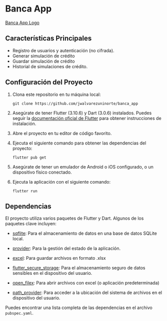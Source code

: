 # Banca App

[Banca App Logo](/assets/icons/banca_icon.svg.png)

## Características Principales

- Registro de usuarios y autenticación (no cifrada).
- Generar simulación de crédito
- Guardar simulación de crédito
- Historial de simulaciones de crédito.

## Configuración del Proyecto

1. Clona este repositorio en tu máquina local:

   ```shell
   git clone https://github.com/jwalvarezuninorte/banca_app
   ```

2. Asegúrate de tener Flutter (3.10.6) y Dart (3.0.6) instalados. Puedes seguir la [documentación oficial de Flutter](https://flutter.dev/docs/get-started/install) para obtener instrucciones de instalación.

3. Abre el proyecto en tu editor de código favorito.

4. Ejecuta el siguiente comando para obtener las dependencias del proyecto:

   ```shell
   flutter pub get
   ```

5. Asegúrate de tener un emulador de Android o iOS configurado, o un dispositivo físico conectado.

6. Ejecuta la aplicación con el siguiente comando:

   ```shell
   flutter run
   ```

## Dependencias

El proyecto utiliza varios paquetes de Flutter y Dart. Algunos de los paquetes clave incluyen:

- [sqflite](https://pub.dev/packages/sqflite): Para el almacenamiento de datos en una base de datos SQLite local.

- [provider](https://pub.dev/packages/provider): Para la gestión del estado de la aplicación.

- [excel](https://pub.dev/packages/excel): Para guardar archivos en formato .xlsx

- [flutter_secure_storage](https://pub.dev/packages/flutter_secure_storage): Para el almacenamiento seguro de datos sensibles en el dispositivo del usuario.

- [open_filex](https://pub.dev/packages/open_filex): Para abrir archivos con excel (o aplicación predeterminada)

- [path_provider](https://pub.dev/packages/path_provider): Para acceder a la ubicación del sistema de archivos en el dispositivo del usuario.

Puedes encontrar una lista completa de las dependencias en el archivo `pubspec.yaml`.
